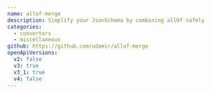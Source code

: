 ```yaml
---
name: allof-merge
description: Simplify your JsonSchema by combining allOf safely
categories:
  - converters
  - miscellaneous
github: https://github.com/udamir/allof-merge
openApiVersions:
  v2: false
  v3: true
  v3_1: true
  v4: false
---
```

